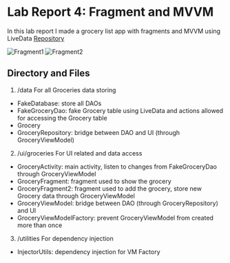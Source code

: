 # Lab Report 4: Fragment and MVVM
In this lab report I made a grocery list app with fragments and MVVM using LiveData
[Repository](https://github.com/hiradevina/learn-tktpl-1706979221/tree/lab-4) 

![Fragment1](https://lh3.googleusercontent.com/8GcEpR6GuMCy9F1BfSvrg5pyg04GQIK8CAW8pfIG7ysMM_-BBNqhQvYPwG-DY2qe2owplmtPjwLaSmMwfq_INMFTM6uItV0B7ijjsFsmdzNZV8b29TXDZur2BJ_m8Wbj3cIcHbi7dew0QIUqo3arsh51OsfhbAukaLfzcUg6CUV3fh9mdTkYiNpZVcC5i_Md34BfVVWpWB7sMCMZxhS5z4ARgwz8sQj2IKWFyQYixqv1DrZPBoaBst18tbBCnI4l43OBm1a1uaI0ydReXludD13CkxPUDSpS8sJHk5MfSBDt1NYABNdtPZvqe0_lJKkzOfg8nhBB-6RDfgP8-e7ofy2ey3Wnnw4I8aeOnhAUDtFaqgcO2rS37qG4Q3AQ9fDqnzyLFK0F-g3wFialnYBXSf4Je0PEMpL0MjkIHG78qsXB3e2vOZi_z-6HRWqVn6PdrNSAxXAeF5SK_ivjeFMPJjcot5ppFzoXubiGDdZsEe35wF-jgURlApO0AbQem_NTQ2vmSdhOy1piOHv8dYSUDGbmArtqvT6NSrpF2XGJKeMQ8C-y91pnHbfbWcq6HEzdnJggNdbEavBDmc0JPNVYDAc1rY7DGHIUDxec-alV5h-YMqjIrbTO1NoErLc8qyCIqWPxHqNoWa1NLiXY8_W8ClNtl2_OoEVbXoV037KNX3VSc3LWHzNydcgpK2bh=w165-h343-no?authuser=0)
![Fragment2](https://lh3.googleusercontent.com/kW5WYl_1f20-eRh0SHBSEpLPJNRD2kwQ6UTjNzXcYtJtDb8ZiPoIsDwPzoEtW9nyoW1qNY-l0fl7XdA3rLBc2QOaDwSgOaC_jWCz0QFDuxBuzXFLFs0u1TytWF-XP7twfJhiGAC4Sg2BWQP0LjMRE4K44NDALz9_6zSFTbu6NdUeBM0GSbuOzotv_DQXao5cWgwigJnzt-D6d3GEyfKshGIWbBkIsrxFsrKGtExIK7pt46LtEE4moHHUAVHpA8Ls1XFcp1n7UVZNDnr9ENUVbx_fj8izNKhG38iSiK0IF7ZyPilgrlzhf9PFno1-NT3Ngc25QymMWXia6XWvkNGnECUT-XJ2tfsha1fAOKu2q9oynlAHlXZKpqdpSWx3PdYjpbDv7kKnBmPlFRECFQnOj4f7oOuU-urcqDo2ZfAd9mdp0fvi6JzSY3iwoWbkFjCs22nxfO1afbCtMOtquS8lHSsEyqWfmFqzh8XkBOyi3R8p_ImmMotZ-pcr3IFnXBaKWJ_zGl44z1WxBj0SMI3pfwQpryoc4R-pF9gVZ-4CQBh7FpugmI_2Cxz_AyH3pdMNW98nVf40Vs0Ta7ANdUB3RZHV6QDaJyxC1EN_Lr9ncS3NlI1CTn8daH4RV3XJSg1RCOp9pb1-b_NO4ONj93_GSpMn-n_7yzZj7U5wqfS_Vdw9IHPjLh5UWhk7F9Xw=w397-h846-no?authuser=0)
## Directory and Files
1. /data
For all Groceries data storing
- FakeDatabase: store all DAOs
- FakeGroceryDao: fake Grocery table using LiveData and actions allowed for accessing the Grocery table
- Grocery
- GroceryRepository: bridge between DAO and UI (through GroceryViewModel)
2. /ui/groceries
For UI related and data access
- GroceryActivity: main activity, listen to changes from FakeGroceryDao through GroceryViewModel
- GroceryFragment: fragment used to show the grocery
- GroceryFragment2: fragment used to add the grocery, store new Grocery data through GroceryViewModel
- GroceryViewModel: bridge between DAO (through GroceryRepository) and UI
- GroceryViewModelFactory: prevent GroceryViewModel from created more than once
3. /utilities
For dependency injection
- InjectorUtils: dependency injection for VM Factory
